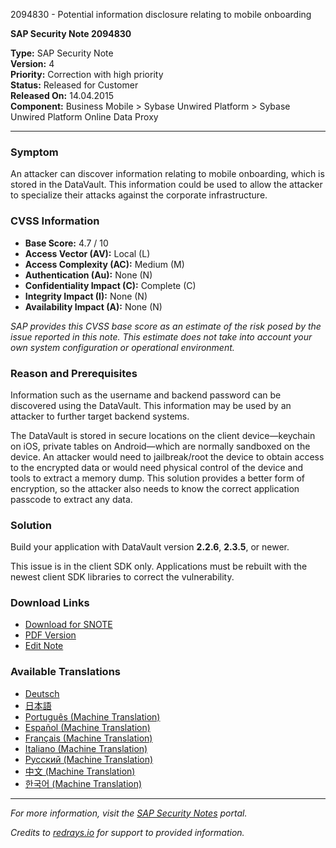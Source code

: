 2094830 - Potential information disclosure relating to mobile onboarding

**SAP Security Note 2094830**

**Type:** SAP Security Note  
**Version:** 4  
**Priority:** Correction with high priority  
**Status:** Released for Customer  
**Released On:** 14.04.2015  
**Component:** Business Mobile > Sybase Unwired Platform > Sybase Unwired Platform Online Data Proxy

---

### **Symptom**

An attacker can discover information relating to mobile onboarding, which is stored in the DataVault. This information could be used to allow the attacker to specialize their attacks against the corporate infrastructure.

### **CVSS Information**

- **Base Score:** 4.7 / 10
- **Access Vector (AV):** Local (L)
- **Access Complexity (AC):** Medium (M)
- **Authentication (Au):** None (N)
- **Confidentiality Impact (C):** Complete (C)
- **Integrity Impact (I):** None (N)
- **Availability Impact (A):** None (N)

_SAP provides this CVSS base score as an estimate of the risk posed by the issue reported in this note. This estimate does not take into account your own system configuration or operational environment._

### **Reason and Prerequisites**

Information such as the username and backend password can be discovered using the DataVault. This information may be used by an attacker to further target backend systems.

The DataVault is stored in secure locations on the client device—keychain on iOS, private tables on Android—which are normally sandboxed on the device. An attacker would need to jailbreak/root the device to obtain access to the encrypted data or would need physical control of the device and tools to extract a memory dump. This solution provides a better form of encryption, so the attacker also needs to know the correct application passcode to extract any data.

### **Solution**

Build your application with DataVault version **2.2.6**, **2.3.5**, or newer.

This issue is in the client SDK only. Applications must be rebuilt with the newest client SDK libraries to correct the vulnerability.

### **Download Links**

- [Download for SNOTE](https://notesdownloads.sap.com/note/0040000017979892017)
- [PDF Version](https://userapps.support.sap.com/sap/support/sfm/notes/print/0002094830?language=en-US&token=11AA91D88B1E703102569B0F3886FB22)
- [Edit Note](https://me.sap.com/sap/support/notes/edit/0002094830)

### **Available Translations**

- [Deutsch](https://me.sap.com/notes/0002094830/D)
- [日本語](https://me.sap.com/notes/0002094830/J)
- [Português (Machine Translation)](https://me.sap.com/notes/0002094830/P)
- [Español (Machine Translation)](https://me.sap.com/notes/0002094830/S)
- [Français (Machine Translation)](https://me.sap.com/notes/0002094830/F)
- [Italiano (Machine Translation)](https://me.sap.com/notes/0002094830/I)
- [Русский (Machine Translation)](https://me.sap.com/notes/0002094830/R)
- [中文 (Machine Translation)](https://me.sap.com/notes/0002094830/1)
- [한국어 (Machine Translation)](https://me.sap.com/notes/0002094830/3)

---

_For more information, visit the [SAP Security Notes](https://me.sap.com/) portal._

*Credits to [redrays.io](https://redrays.io) for support to provided information.*